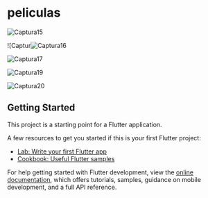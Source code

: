# peliculas

![Captura15](https://user-images.githubusercontent.com/62777613/209696024-ff70f533-6634-4455-a40b-53e602d15e44.PNG)

![Captur![Captura16](https://user-images.githubusercontent.com/62777613/209695705-9110ec3c-ea69-4b88-8bd3-f254304df2dc.PNG)

![Captura17](https://user-images.githubusercontent.com/62777613/209695720-ef49d509-2db1-430c-9bb0-f95968b82872.PNG)

![Captura19](https://user-images.githubusercontent.com/62777613/209865071-57c058f1-8221-4b52-9132-5054b5dd9ce4.PNG)

![Captura20](https://user-images.githubusercontent.com/62777613/209865085-0c0cad37-92f1-4aba-a25c-5208a7cace20.PNG)


## Getting Started

This project is a starting point for a Flutter application.

A few resources to get you started if this is your first Flutter project:

- [Lab: Write your first Flutter app](https://docs.flutter.dev/get-started/codelab)
- [Cookbook: Useful Flutter samples](https://docs.flutter.dev/cookbook)

For help getting started with Flutter development, view the
[online documentation](https://docs.flutter.dev/), which offers tutorials,
samples, guidance on mobile development, and a full API reference.

